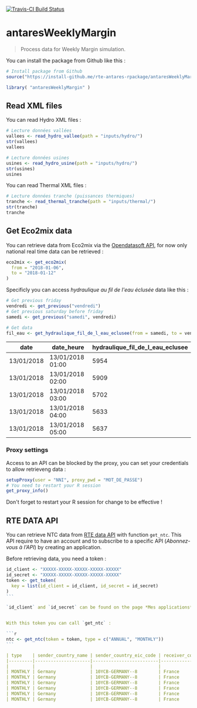 [![Travis-CI Build Status](https://travis-ci.org/rte-antares-rpackage/antaresWeeklyMargin.svg?branch=master)](https://travis-ci.org/rte-antares-rpackage/antaresWeeklyMargin)

# antaresWeeklyMargin


> Process data for Weekly Margin simulation.


You can install the package from Github like this :


```r
# Install package from Github
source("https://install-github.me/rte-antares-rpackage/antaresWeeklyMargin")

library( "antaresWeeklyMargin" )
```


## Read XML files

You can read Hydro XML files :

```r
# Lecture données vallées
vallees <- read_hydro_vallee(path = "inputs/hydro/")
str(vallees)
vallees

# Lecture données usines
usines <- read_hydro_usine(path = "inputs/hydro/")
str(usines)
usines
```

You can read Thermal XML files :
```r
# Lecture données tranche (puissances thermiques)
tranche <- read_thermal_tranche(path = "inputs/thermal/")
str(tranche)
tranche
```


## Get Eco2mix data

You can retrieve data from Eco2mix via the [Opendatasoft API](https://rte-opendata.opendatasoft.com/explore/?sort=modified&q=eco2mix), for now only national real time data can be retrieved :

```r
eco2mix <- get_eco2mix(
  from = "2018-01-06", 
  to = "2018-01-12"
)
```

Specificly you can access *hydraulique au fil de l'eau éclusée* data like this :


```r
# Get previous friday
vendredi <- get_previous("vendredi")
# Get previous saturday before friday
samedi <- get_previous("samedi", vendredi)

# Get data
fil_eau <- get_hydraulique_fil_de_l_eau_eclusee(from = samedi, to = vendredi)

```
| date       | date_heure       | hydraulique_fil_de_l_eau_eclusee |
|------------|------------------|----------------------------------|
| 13/01/2018 | 13/01/2018 01:00 | 5954                             |
| 13/01/2018 | 13/01/2018 02:00 | 5909                             |
| 13/01/2018 | 13/01/2018 03:00 | 5702                             |
| 13/01/2018 | 13/01/2018 04:00 | 5633                             |
| 13/01/2018 | 13/01/2018 05:00 | 5637                             |



### Proxy settings

Access to an API can be blocked by the proxy, you can set your credentials to allow retrieveng data :

```r
setupProxy(user = "NNI", proxy_pwd = "MOT_DE_PASSE")
# You need to restart your R session
get_proxy_info()
```

Don't forget to restart your R session for change to be effective !


## RTE DATA API

You can retrieve NTC data from [RTE data API](https://data.rte-france.com/) with function `get_ntc`.
This API require to have an account and to subscribe to a specific API (*Abonnez-vous à l'API*) by creating an application.

Before retrieving data, you need a token :

````r
id_client <- "XXXXX-XXXXX-XXXXX-XXXXX-XXXXX"
id_secret <- "XXXXX-XXXXX-XXXXX-XXXXX-XXXXX"
token <- get_token(
  key = list(id_client = id_client, id_secret = id_secret)
)
```

`id_client` and `id_secret` can be found on the page *Mes applications* if you're logged.


With this token you can call `get_ntc` :

```r
ntc <- get_ntc(token = token, type = c("ANNUAL", "MONTHLY"))
```

| type    | sender_country_name | sender_country_eic_code | receiver_country_name | receiver_country_eic_code | start_date | end_date   | updated_date | value |
|---------|---------------------|-------------------------|-----------------------|---------------------------|------------|------------|--------------|-------|
|         |                     |                         |                       |                           |            |            |              |       |
| MONTHLY | Germany             | 10YCB-GERMANY--8        | France                | 10YFR-RTE------C          | 01/02/2018 | 02/02/2018 | 18/01/2018   | 1200  |
| MONTHLY | Germany             | 10YCB-GERMANY--8        | France                | 10YFR-RTE------C          | 02/02/2018 | 03/02/2018 | 18/01/2018   | 1200  |
| MONTHLY | Germany             | 10YCB-GERMANY--8        | France                | 10YFR-RTE------C          | 03/02/2018 | 04/02/2018 | 18/01/2018   | 1200  |
| MONTHLY | Germany             | 10YCB-GERMANY--8        | France                | 10YFR-RTE------C          | 04/02/2018 | 05/02/2018 | 18/01/2018   | 1200  |
| MONTHLY | Germany             | 10YCB-GERMANY--8        | France                | 10YFR-RTE------C          | 05/02/2018 | 06/02/2018 | 18/01/2018   | 1200  |
| MONTHLY | Germany             | 10YCB-GERMANY--8        | France                | 10YFR-RTE------C          | 06/02/2018 | 07/02/2018 | 18/01/2018   | 1200  |



